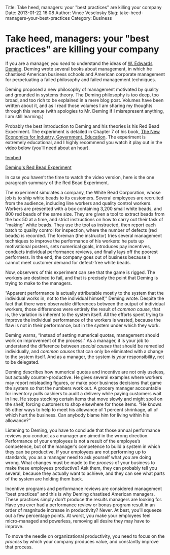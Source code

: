 Title: Take heed, managers: your "best practices" are killing your company
Date: 2013-01-22 16:08
Author: Vince Veselosky
Slug: take-heed-managers-your-best-practices
Category: Business

# Take heed, managers: your "best practices" are killing your company

If you are a manager, you *need* to understand the ideas of [W. Edwards
Deming][]. Deming wrote several books about management, in which he
chastised American business schools and American corporate management
for perpetuating a failed philosophy and failed management techniques.

Deming proposed a new philosophy of management motivated by quality and
grounded in systems theory. The Deming philosophy is too deep, too
broad, and too rich to be explained in a mere blog post. Volumes have
been written about it, and as I read those volumes I am sharing my
thoughts through this venue (with apologies to Mr. Deming if I
misrepresent anything, I am still learning.)

Probably the best introduction to Deming and his theories is his Red
Bead Experiment. The experiment is detailed in Chapter 7 of his book,
[The New Economics for Industry, Government, Education][]. The
experiment is extremely educational, and I highly recommend you watch it
play out in the video below (you’ll need about an hour).

[!embed](https://www.youtube.com/watch?v=HBW1_GhRKTA&list=PLqhO2GMDXDYPuCQh-OsPNV9EBimhPBMAZ)

[Deming's Red Bead Experiment](https://www.youtube.com/watch?v=HBW1_GhRKTA&list=PLqhO2GMDXDYPuCQh-OsPNV9EBimhPBMAZ)

In case you haven’t the time to watch the video version, here is the one
paragraph summary of the Red Bead Experiment.

The experiment simulates a company, the White Bead Corporation, whose
job is to ship white beads to its customers. Several employees are
recruited from the audience, including line workers and quality control
workers. Workers are presented with a box containing 3,200 small white
beads, and 800 red beads of the same size. They are given a tool to
extract beads from the box 50 at a time, and strict instructions on how
to carry out their task of “making” white beads. They use the tool as
instructed, then report each batch to quality control for inspection,
where the number of defects (red beads) is recorded. The foreman (the
instructor) tries several management techniques to improve the
performance of his workers: he puts up motivational posters, sets
numerical goals, introduces pay incentives, conducts individual
performance reviews, and finally lays off the poorest performers. In the
end, the company goes out of business because it cannot meet customer
demand for defect-free white beads.

Now, observers of this experiment can see that the game is rigged. The
workers are destined to fail, and that is precisely the point that
Deming is trying to make to the managers.

“Apparent performance is actually attributable mostly to the system that
the individual works in, not to the individual himself,” Deming wrote.
Despite the fact that there were observable differences between the
output of individual workers, those differences were entirely the result
of *common cause*, that is, the variation is inherent to the system
itself. All the efforts spent trying to improve the individual
performance of the workers is wasted, because the flaw is not in their
performance, but in the system under which they work.

Deming warns, “Instead of setting numerical quotas, management should
work on improvement of the process.” As a manager, it is your job to
understand the difference between *special causes* that should be
remedied individually, and *common causes* that can only be eliminated
with a change to the system itself. And as a manager, the system is
*your* responsibility, not to be delegated.

Deming describes how numerical quotas and incentive are not only
useless, but actually counter-productive. He gives several examples
where workers may report misleading figures, or make poor business
decisions that game the system so that the numbers work out. A grocery
manager accountable for inventory pulls cashiers to audit a delivery
while paying customers wait in line. He stops stocking certain items
that move slowly and might spoil on the shelf, forcing customers to shop
elsewhere for those items. “He knows 55 other ways to help to meet his
allowance of 1 percent shrinkage, all of which hurt the business. Can
anybody blame him for living within his allowance?”

Listening to Deming, you have to conclude that those annual performance
reviews you conduct as a manager are aimed in the wrong direction.
Performance of your employees is not a result of the employee’s
competence, but of the manager’s competence to build a system in which
they can be productive. If your employees are not performing up to
standards, you as a manager need to ask yourself what *you* are doing
wrong. What changes must be made to the *process* of your business to
make these employees productive? Ask them, they can probably tell you
several, because they actually want to achieve, and they can see what
parts of the system are holding them back.

Incentive programs and performance reviews are considered management
“best practices” and this is why Deming chastised American managers.
These practices simply don’t produce the results managers are looking
for. Have you ever had a performance review or bonus program result in
an order of magnitude increase in productivity? Never. At best, you’ll
squeeze out a few percentage points. At worst, you make your employees
feel micro-managed and powerless, removing all desire they may have to
improve.

To move the needle on organizational productivity, you need to focus on
the *process* by which your company produces value, and constantly
improve that process.

  [W. Edwards Deming]: http://www.amazon.com/W.-Edwards-Deming/e/B000APR1PW/?_encoding=UTF8&tag=controlescape-20&linkCode=ur2&camp=1789&creative=390957
  [The New Economics for Industry, Government, Education]: http://www.amazon.com/gp/product/B004ZK8RTM/ref=as_li_ss_tl?ie=UTF8&tag=controlescape-20&linkCode=as2&camp=1789&creative=390957&creativeASIN=B004ZK8RTM
